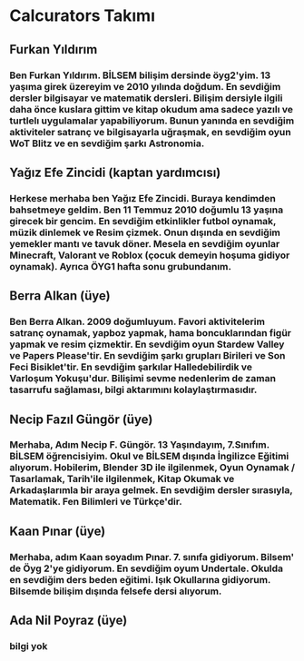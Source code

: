 <!DOCTYPE html>
<html>
  <head>
    <meta charset="utf-8">
    <title>Ana Sayfa</title>
  </head>
  <body>
    <h1>Calcurators Takımı</h1>
    <h2>Furkan Yıldırım</h2>
    <h3>Ben Furkan Yıldırım. BİLSEM bilişim dersinde öyg2'yim. 13 yaşıma girek üzereyim ve 2010 yılında doğdum. En sevdiğim dersler bilgisayar ve matematik dersleri. Bilişim dersiyle ilgili daha önce kuslara gittim ve kitap okudum ama sadece yazılı ve turtlelı uygulamalar yapabiliyorum. Bunun yanında en sevdiğim aktiviteler satranç ve bilgisayarla uğraşmak, en sevdiğim oyun WoT Blitz ve en sevdiğim şarkı Astronomia.</h3>
    <h2>Yağız Efe Zincidi (kaptan yardımcısı)</h2>
    <h3>Herkese merhaba ben Yağız Efe Zincidi. Buraya kendimden bahsetmeye geldim. Ben 11 Temmuz 2010 doğumlu 13 yaşına girecek bir gencim. En sevdiğim etkinlikler futbol oynamak, müzik dinlemek ve Resim çizmek. Onun dışında en sevdiğim yemekler mantı ve tavuk döner. Mesela en sevdiğim oyunlar Minecraft, Valorant ve Roblox (çocuk demeyin hoşuma gidiyor oynamak). Ayrıca ÖYG1 hafta sonu grubundanım. </h3>
    <h2>Berra Alkan (üye)</h2>
    <h3>Ben Berra Alkan. 2009 doğumluyum. Favori aktivitelerim satranç oynamak, yapboz yapmak, hama boncuklarından figür yapmak ve resim çizmektir. En sevdiğim oyun Stardew Valley ve Papers Please'tir. En sevdiğim şarkı grupları Birileri ve Son Feci Bisiklet'tir. En sevdiğim şarkılar Halledebilirdik ve Varloşum Yokuşu'dur. Bilişimi sevme nedenlerim de zaman tasarrufu sağlaması, bilgi aktarımını kolaylaştırmasıdır.</h3>
    <h2>Necip Fazıl Güngör (üye)</h2>
    <h3>Merhaba, Adım Necip F. Güngör. 13 Yaşındayım, 7.Sınıfım. BİLSEM öğrencisiyim. Okul ve BİLSEM dışında İngilizce Eğitimi alıyorum. Hobilerim, Blender 3D ile ilgilenmek, Oyun Oynamak / Tasarlamak, Tarih'ile ilgilenmek, Kitap Okumak ve Arkadaşlarımla bir araya gelmek. En sevdiğim dersler sırasıyla, Matematik. Fen Bilimleri ve Türkçe'dir.</h3>
    <h2>Kaan Pınar (üye)</h2>
    <h3>Merhaba, adım Kaan soyadım Pınar. 7. sınıfa gidiyorum. Bilsem' de Öyg 2'ye gidiyorum. En sevdiğim oyum Undertale. Okulda en sevdiğim ders beden eğitimi. Işık Okullarına gidiyorum. Bilsemde bilişim dışında felsefe dersi alıyorum.</h3>
    <h2>Ada Nil Poyraz (üye)</h2>
    <h3>bilgi yok</h3>
  </body>
</html>
